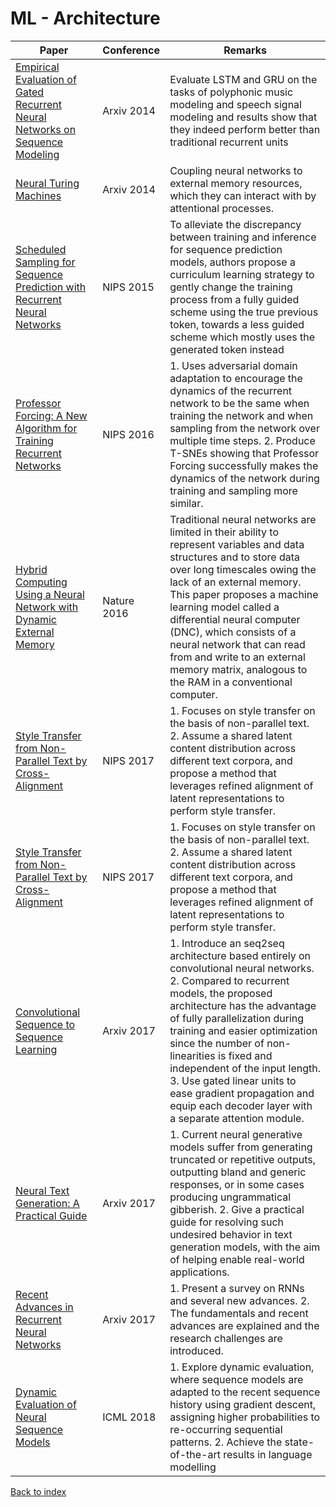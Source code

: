 # ML - Architecture
|Paper|Conference|Remarks
|--|--|--|
|[Empirical Evaluation of Gated Recurrent Neural Networks on Sequence Modeling](https://arxiv.org/pdf/1412.3555)|Arxiv 2014|Evaluate LSTM and GRU on the tasks of polyphonic music modeling and speech signal modeling and results show that they indeed perform better than traditional recurrent units|
|[Neural Turing Machines](https://arxiv.org/pdf/1410.5401)|Arxiv 2014|Coupling neural networks to external memory resources, which they can interact with by attentional processes.|
|[Scheduled Sampling for Sequence Prediction with Recurrent Neural Networks](https://arxiv.org/pdf/1506.03099)|NIPS 2015|To alleviate the discrepancy between training and inference for sequence prediction models, authors propose a curriculum learning strategy to gently change the training process from a fully guided scheme using the true previous token, towards a less guided scheme which mostly uses the generated token instead|
|[Professor Forcing: A New Algorithm for Training Recurrent Networks](https://arxiv.org/pdf/1610.09038)|NIPS 2016|1. Uses adversarial domain adaptation to encourage the dynamics of the recurrent network to be the same when training the network and when sampling from the network over multiple time steps. 2. Produce T-SNEs showing that Professor Forcing successfully makes the dynamics of the network during training and sampling more similar.|
|[Hybrid Computing Using a Neural Network with Dynamic External Memory](https://www.nature.com/articles/nature20101)|Nature 2016| Traditional neural networks are limited in their ability to represent variables and data structures and to store data over long timescales owing the lack of an external memory. This paper proposes a machine learning model called a differential neural computer (DNC), which consists of a neural network that can read from and write to an external memory matrix, analogous to the RAM in a conventional computer.|
|[Style Transfer from Non-Parallel Text by Cross-Alignment](https://arxiv.org/pdf/1705.09655)|NIPS 2017| 1. Focuses on style transfer on the basis of non-parallel text. 2. Assume a shared latent content distribution across different text corpora, and propose a method that leverages refined alignment of latent representations to perform style transfer.|
|[Style Transfer from Non-Parallel Text by Cross-Alignment](https://arxiv.org/pdf/1705.09655)|NIPS 2017| 1. Focuses on style transfer on the basis of non-parallel text. 2. Assume a shared latent content distribution across different text corpora, and propose a method that leverages refined alignment of latent representations to perform style transfer.|
|[Convolutional Sequence to Sequence Learning](https://arxiv.org/pdf/1705.03122)|Arxiv 2017| 1. Introduce an seq2seq architecture based entirely on convolutional neural networks. 2. Compared to recurrent models, the proposed architecture has the advantage of fully parallelization during training and easier optimization since the number of non-linearities is fixed and independent of the input length. 3. Use gated linear units to ease gradient propagation and equip each decoder layer with a separate attention module.|
|[Neural Text Generation: A Practical Guide](https://arxiv.org/pdf/1711.09534)|Arxiv 2017| 1. Current neural generative models suffer from generating truncated or repetitive outputs, outputting bland and generic responses, or in some cases producing ungrammatical gibberish. 2. Give a practical guide for resolving such undesired behavior in text generation models, with the aim of helping enable real-world applications.|
|[Recent Advances in Recurrent Neural Networks](https://arxiv.org/pdf/1801.01078)|Arxiv 2017| 1. Present a survey on RNNs and several new advances. 2. The fundamentals and recent advances are explained and the research challenges are introduced.|
|[Dynamic Evaluation of Neural Sequence Models](http://proceedings.mlr.press/v80/krause18a/krause18a.pdf)|ICML 2018| 1. Explore dynamic evaluation, where sequence models are adapted to the recent sequence history using gradient descent, assigning higher probabilities to re-occurring sequential patterns. 2. Achieve the state-of-the-art results in language modelling|

[Back to index](../README.md)
<!--stackedit_data:
eyJoaXN0b3J5IjpbLTE5OTUxODI5NSwtMTI1ODE3OTA2OCwtMT
E1NTQzNjQ4OV19
-->